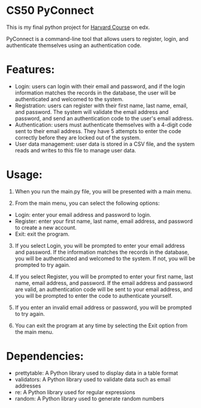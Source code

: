 # CS50 PyConnect

This is my final python project for [Harvard Course](https://www.edx.org/course/cs50s-introduction-to-programming-with-python?index=product&queryID=1fe4a6e8b7406306f3ebcf0870335c3f&position=1) on edx.

PyConnect is a command-line tool that allows users to register, login, and authenticate themselves using an authentication code.

# Features:

- Login: users can login with their email and password, and if the login information matches the records in the database, the user will be authenticated and welcomed to the system.
- Registration: users can register with their first name, last name, email, and password. The system will validate the email address and password, and send an authentication code to the user's email address.
- Authentication: users must authenticate themselves with a 4-digit code sent to their email address. They have 5 attempts to enter the code correctly before they are locked out of the system.
- User data management: user data is stored in a CSV file, and the system reads and writes to this file to manage user data.

# Usage:

1. When you run the main.py file, you will be presented with a main menu.

2. From the main menu, you can select the following options:
  - Login: enter your email address and password to login.
  - Register: enter your first name, last name, email address, and password to create a new account.
  - Exit: exit the program.

3. If you select Login, you will be prompted to enter your email address and password. If the information matches the records in the database, you will be authenticated and welcomed to the system. If not, you will be prompted to try again.

4. If you select Register, you will be prompted to enter your first name, last name, email address, and password. If the email address and password are valid, an authentication code will be sent to your email address, and you will be prompted to enter the code to authenticate yourself.

5. If you enter an invalid email address or password, you will be prompted to try again.

6. You can exit the program at any time by selecting the Exit option from the main menu.

# Dependencies:
- prettytable: A Python library used to display data in a table format
- validators: A Python library used to validate data such as email addresses
- re: A Python library used for regular expressions
- random: A Python library used to generate random numbers
